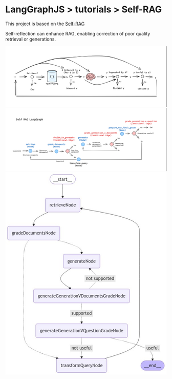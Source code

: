 # LangGraphJS > tutorials > Self-RAG

This project is based on the [Self-RAG](https://langchain-ai.github.io/langgraphjs/tutorials/rag/langgraph_self_rag/)

Self-reflection can enhance RAG, enabling correction of poor quality retrieval or generations.

![Agent Workflow](./diagram-1.png)
![Agent Workflow](./diagram-2.png)
![Agent Workflow](./index.png)
